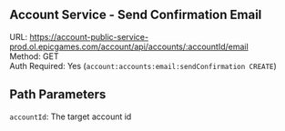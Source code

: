 ## Account Service - Send Confirmation Email

URL: https://account-public-service-prod.ol.epicgames.com/account/api/accounts/:accountId/email \
Method: GET \
Auth Required: Yes (`account:accounts:email:sendConfirmation CREATE`)

## Path Parameters

`accountId`: The target account id
